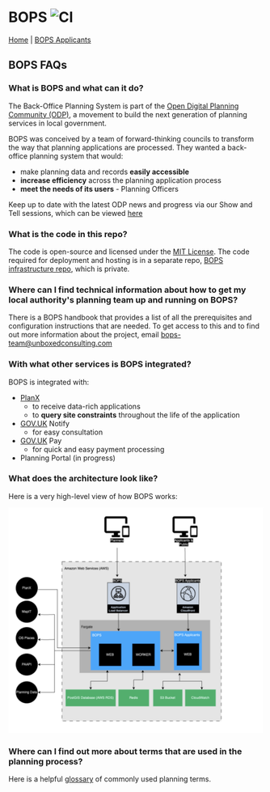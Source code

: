 # BOPS ![CI](https://github.com/unboxed/bops/workflows/CI/badge.svg)

[Home](../README.md) | [BOPS Applicants](https://github.com/unboxed/bops-applicants/)

## BOPS FAQs

### What is BOPS and what can it do?
The Back-Office Planning System is part of the [Open Digital Planning Community (ODP)](https://opendigitalplanning.org/), a movement to build the next generation of planning services in local government.

BOPS was conceived by a team of forward-thinking councils to transform the way that planning applications are processed. They wanted a back-office planning system that would:

- make planning data and records **easily accessible**
- **increase efficiency** across the planning application process
- **meet the needs of its users** - Planning Officers

Keep up to date with the latest ODP news and progress via our Show and Tell sessions, which can be viewed [here](https://www.youtube.com/@opendigitalplanning97/videos)

### What is the code in this repo?
The code is open-source and licensed under the [MIT License](https://en.wikipedia.org/wiki/MIT_License). The code required for deployment and hosting is in a separate repo, [BOPS infrastructure repo](https://github.com/unboxed/bops-terraform/), which is private.

### Where can I find technical information about how to get my local authority's planning team up and running on BOPS?
There is a BOPS handbook that provides a list of all the prerequisites and configuration instructions that are needed. To get access to this and to find out more information about the project, email [bops-team@unboxedconsulting.com](mailto:bops-team@unboxed.consulting.com)

### With what other services is BOPS integrated?
BOPS is integrated with:

- [PlanX](https://www.planx.uk/)
    - to receive data-rich applications
    - to **query site constraints** throughout the life of the application
- [GOV.UK](http://GOV.UK) Notify
    - for easy consultation
- [GOV.UK](http://GOV.UK) Pay
    - for quick and easy payment processing
- Planning Portal (in progress)

### What does the architecture look like?

Here is a very high-level view of how BOPS works:

![Architecture](images/architecture.png)

### Where can I find out more about terms that are used in the planning process?
Here is a helpful [glossary](https://opensystemslab.notion.site/Glossary-of-planning-terms-8c61da556dfb45d4a53c34a03f249994) of commonly used planning terms.
